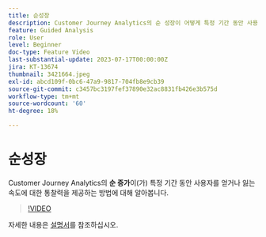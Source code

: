 ```yaml
---
title: 순성장
description: Customer Journey Analytics의 순 성장이 어떻게 특정 기간 동안 사용자를 얻거나 잃는 속도에 대한 통찰력을 제공하는지 알아봅니다.
feature: Guided Analysis
role: User
level: Beginner
doc-type: Feature Video
last-substantial-update: 2023-07-17T00:00:00Z
jira: KT-13674
thumbnail: 3421664.jpeg
exl-id: abcd109f-0bc6-47a9-9817-704fb8e9cb39
source-git-commit: c3457bc3197fef37890e32ac8831fb426e3b575d
workflow-type: tm+mt
source-wordcount: '60'
ht-degree: 18%

---
```


# 순성장

Customer Journey Analytics의 **순 증가**&#x200B;이(가) 특정 기간 동안 사용자를 얻거나 잃는 속도에 대한 통찰력을 제공하는 방법에 대해 알아봅니다.

>[!VIDEO](https://video.tv.adobe.com/v/3421664/?learn=on)

자세한 내용은 [설명서](https://experienceleague.adobe.com/docs/analytics-platform/using/guided-analysis/user-growth/net-growth.html?lang=ko)를 참조하십시오.

